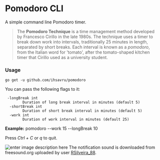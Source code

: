 # Pomodoro CLI
A simple command line Pomodoro timer.

> The **Pomodoro Technique** is a time management method developed by Francesco Cirillo in the late 1980s. The technique uses a timer to break down work into intervals, traditionally 25 minutes in length, separated by short breaks. Each interval is known as a _pomodoro_, from the Italian word for 'tomato', after the tomato-shaped kitchen timer that Cirillo used as a university student.

### Usage

`go get -u github.com/ihsavru/pomodoro`

  You can pass the following flags to it:

     -longBreak int
        	Duration of long break interval in minutes (default 5)
      -shortBreak int
        	Duration of short break interval in minutes (default 5)
      -work int
        	Duration of work interval in minutes (default 25)

**Example:** pomodoro --work 15 --longBreak 10

Press *Ctrl + C* or *q* to quit.

![enter image description here](https://user-images.githubusercontent.com/22816171/84430319-257fa800-ac47-11ea-8c3c-cf808595b2f6.png)
The notification sound is downloaded from freesound.org uploaded by user [RSilveira_88](https://freesound.org/people/RSilveira_88/sounds/216306/).
